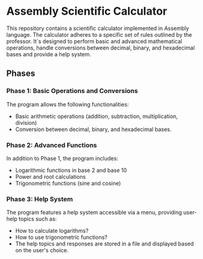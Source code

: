 # Assembly Scientific Calculator

This repository contains a scientific calculator implemented in Assembly language. The calculator adheres to a specific set of rules outlined by the professor. It´s designed to perform basic and advanced mathematical operations, handle conversions between decimal, binary, and hexadecimal bases and provide a help system.  
## Phases

### Phase 1: Basic Operations and Conversions

The program allows the following functionalities:
- Basic arithmetic operations (addition, subtraction, multiplication, division)
- Conversion between decimal, binary, and hexadecimal bases.

### Phase 2: Advanced Functions

In addition to Phase 1, the program includes:
- Logarithmic functions in base 2 and base 10
- Power and root calculations
- Trigonometric functions (sine and cosine)

### Phase 3: Help System

The program features a help system accessible via a menu, providing user-help topics such as:
- How to calculate logarithms?
- How to use trigonometric functions?
- The help topics and responses are stored in a file and displayed based on the user's choice.
